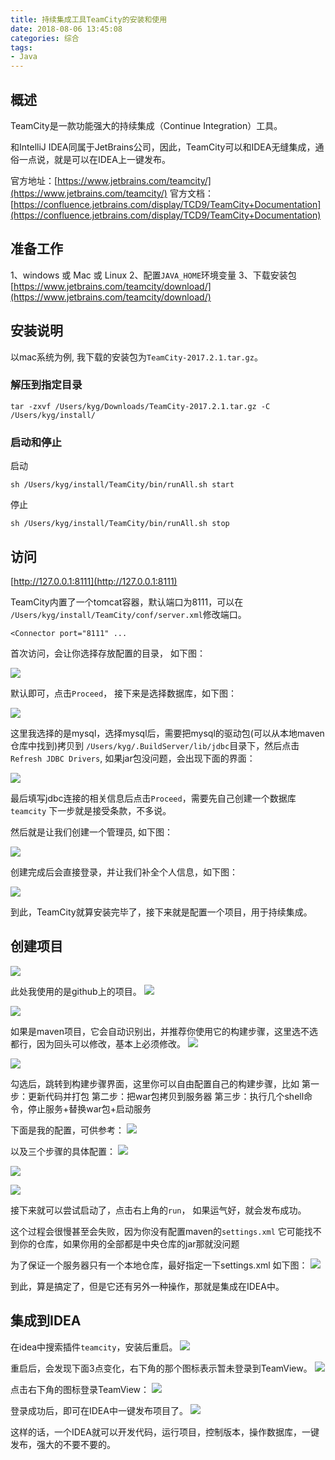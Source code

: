 ```yaml
---
title: 持续集成工具TeamCity的安装和使用
date: 2018-08-06 13:45:08
categories: 综合
tags:
- Java
---
```


## 概述
TeamCity是一款功能强大的持续集成（Continue Integration）工具。

和IntelliJ IDEA同属于JetBrains公司，因此，TeamCity可以和IDEA无缝集成，通俗一点说，就是可以在IDEA上一键发布。

官方地址：[https://www.jetbrains.com/teamcity/](https://www.jetbrains.com/teamcity/)
官方文档：[https://confluence.jetbrains.com/display/TCD9/TeamCity+Documentation](https://confluence.jetbrains.com/display/TCD9/TeamCity+Documentation)

<!-- more -->

## 准备工作
1、windows 或 Mac 或 Linux
2、配置`JAVA_HOME`环境变量
3、下载安装包[https://www.jetbrains.com/teamcity/download/](https://www.jetbrains.com/teamcity/download/)

## 安装说明
以mac系统为例, 我下载的安装包为`TeamCity-2017.2.1.tar.gz`。

### 解压到指定目录
```
tar -zxvf /Users/kyg/Downloads/TeamCity-2017.2.1.tar.gz -C /Users/kyg/install/
```

### 启动和停止
启动

```
sh /Users/kyg/install/TeamCity/bin/runAll.sh start
```

停止

```
sh /Users/kyg/install/TeamCity/bin/runAll.sh stop
```

## 访问
[http://127.0.0.1:8111](http://127.0.0.1:8111)

TeamCity内置了一个tomcat容器，默认端口为8111，可以在
`/Users/kyg/install/TeamCity/conf/server.xml`修改端口。

```
<Connector port="8111" ...
```

首次访问，会让你选择存放配置的目录， 如下图：

![](/upload/article/tc-01.png)

默认即可，点击`Proceed`， 接下来是选择数据库，如下图：

![](/upload/article/tc-02.png)

这里我选择的是mysql，选择mysql后，需要把mysql的驱动包(可以从本地maven仓库中找到)拷贝到
`/Users/kyg/.BuildServer/lib/jdbc`目录下，然后点击`Refresh JDBC Drivers`, 如果jar包没问题，会出现下面的界面：

![](/upload/article/tc-03.png)

最后填写jdbc连接的相关信息后点击`Proceed`，需要先自己创建一个数据库`teamcity`
下一步就是接受条款，不多说。

然后就是让我们创建一个管理员, 如下图：

![](/upload/article/tc-04.png)

创建完成后会直接登录，并让我们补全个人信息，如下图：

![](/upload/article/tc-05.png)

到此，TeamCity就算安装完毕了，接下来就是配置一个项目，用于持续集成。

## 创建项目
![](/upload/article/tc-06.png)

此处我使用的是github上的项目。
![](/upload/article/tc-07.png)

![](/upload/article/tc-08.png)

如果是maven项目，它会自动识别出，并推荐你使用它的构建步骤，这里选不选都行，因为回头可以修改，基本上必须修改。
![](/upload/article/tc-09.png)

![](/upload/article/tc-10.png)

勾选后，跳转到构建步骤界面，这里你可以自由配置自己的构建步骤，比如
第一步：更新代码并打包
第二步：把war包拷贝到服务器
第三步：执行几个shell命令，停止服务+替换war包+启动服务

下面是我的配置，可供参考：
![](/upload/article/tc-11.png)

以及三个步骤的具体配置：
![](/upload/article/tc-12.png)

![](/upload/article/tc-13.png)

![](/upload/article/tc-14.png)

接下来就可以尝试启动了，点击右上角的`run`， 如果运气好，就会发布成功。

这个过程会很慢甚至会失败，因为你没有配置maven的`settings.xml`
它可能找不到你的仓库，如果你用的全部都是中央仓库的jar那就没问题

为了保证一个服务器只有一个本地仓库，最好指定一下settings.xml
如下图：
![](/upload/article/tc-15.png)

到此，算是搞定了，但是它还有另外一种操作，那就是集成在IDEA中。

## 集成到IDEA
在idea中搜索插件`teamcity`，安装后重启。
![](/upload/article/tc-16.png)

重启后，会发现下面3点变化，右下角的那个图标表示暂未登录到TeamView。
![](/upload/article/tc-17.png)

点击右下角的图标登录TeamView：
![](/upload/article/tc-18.png)

登录成功后，即可在IDEA中一键发布项目了。
![](/upload/article/tc-19.png)

这样的话，一个IDEA就可以开发代码，运行项目，控制版本，操作数据库，一键发布，强大的不要不要的。
